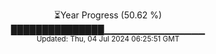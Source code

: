 <p align="center">
⏳Year Progress (50.62 %) <br>
███████████████▁▁▁▁▁▁▁▁▁▁▁▁▁▁▁ <br>
<sub>Updated: Thu, 04 Jul 2024 06:25:51 GMT</sub>
</p>

